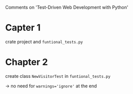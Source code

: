 Comments on 'Test-Driven Web Development with Python'


Capter 1
========

crate project and `funtional_tests.py`


Chapter 2
=========

create class `NewVisitorTest` in `funtional_tests.py`

-> no need for `warnings='ignore'` at the end

